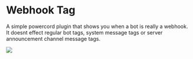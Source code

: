 # Webhook Tag
A simple powercord plugin that shows you when a bot is really a webhook. It doesnt effect regular bot tags, system message tags or server announcement channel message tags.

![](https://cdn.discordapp.com/attachments/723241105323327581/792496211298353192/unknown.png)
